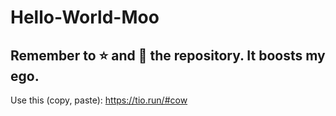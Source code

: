 # Hello-World-Moo
## Remember to ⭐ and 👀 the repository. It boosts my ego.
Use this (copy, paste): https://tio.run/#cow 
